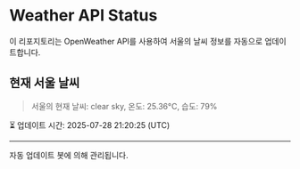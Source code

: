 
# Weather API Status

이 리포지토리는 OpenWeather API를 사용하여 서울의 날씨 정보를 자동으로 업데이트합니다.

## 현재 서울 날씨
> 서울의 현재 날씨: clear sky, 온도: 25.36°C, 습도: 79%

⏳ 업데이트 시간: 2025-07-28 21:20:25 (UTC)

---
자동 업데이트 봇에 의해 관리됩니다.
